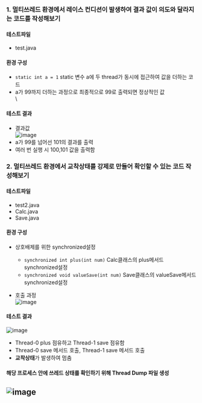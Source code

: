 ### 1. 멀티쓰레드 환경에서 레이스 컨디션이 발생하여 결과 값이 의도와 달라지는 코드를 작성해보기
#### 테스트파일
* test.java

#### 환경 구성
* ```static int a = 1```  static 변수 a에 두 thread가 동시에 접근하여 값을 더하는 코드
* a가 99까지 더하는 과정으로 최종적으로 99로 출력되면 정상적인 값
\
\
#### 테스트 결과
* 결과값\
![image](https://user-images.githubusercontent.com/41093183/195047873-e8e2c3ac-f8c3-4f53-a4d9-4adfaa1cd27a.png)
* a가 99를 넘어선 101의 결과를 출력
* 여러 번 실행 시 100,101 값을 출력함

### 2. 멀티쓰레드 환경에서 교착상태를 강제로 만들어 확인할 수 있는 코드 작성해보기
#### 테스트파일
* test2.java
* Calc.java
* Save.java

#### 환경 구성
* 상호배제를 위한 synchronized설정
  - ```synchronized int plus(int num)``` Calc클래스의 plus메서드 synchronized설정
  - ```synchronized void valueSave(int num)``` Save클래스의 valueSave메서드 synchronized설정

* 호출 과정\
  ![image](https://user-images.githubusercontent.com/41093183/195060013-ef2856f4-4cc9-4852-8d09-9e13746f122c.png)


#### 테스트 결과
 ![image](https://user-images.githubusercontent.com/41093183/195061605-2e7880c3-4de9-4396-8629-39795e2f76a7.png)
  - Thread-0 plus 점유하고 Thread-1 save 점유함
  - Thread-0 save 메서드 호출, Thread-1 save 메서드 호출
  - **교착상태**가 발생하여 멈춤

#### 해당 프로세스 안에 쓰레드 상태를 확인하기 위해 Thread Dump 파일 생성
![image](https://user-images.githubusercontent.com/41093183/195062381-faec050a-fd99-47ff-b3e4-c56bb70a1dd7.png)
  - 
